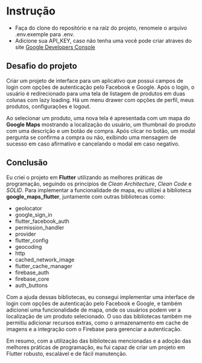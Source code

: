 # Instrução

- Faça do clone do repositório e na raiz do projeto, renomeie o arquivo .env.exemple para .env.
- Adicione sua API_KEY, caso não tenha uma você pode criar atraves do site [Google Developers Console](https://cloud.google.com/?hl=pt-br)

## Desafio do projeto

<p>Criar um projeto de interface para um aplicativo que possui campos de login com opções de autenticação pelo Facebook e Google. Após o login, o usuário é redirecionado para uma tela de listagem de produtos em duas colunas com lazy loading. Há um menu drawer com opções de perfil, meus produtos, configurações e logout.</p>
<p>Ao selecionar um produto, uma nova tela é apresentada com um mapa do <strong>Google Maps</strong> mostrando a localização do usuário, um thumbnail do produto com uma descrição e um botão de compra. Após clicar no botão, um modal pergunta se confirma a compra ou não, exibindo uma mensagem de sucesso em caso afirmativo e cancelando o modal em caso negativo.</p>

## Conclusão

<p>Eu criei o projeto em <strong>Flutter</strong> utilizando as melhores práticas de programação, seguindo os princípios de <em>Clean Architecture</em>, <em>Clean Code</em> e <em>SOLID</em>. Para implementar a funcionalidade de mapa, eu utilizei a biblioteca <strong>google_maps_flutter</strong>, juntamente com outras bibliotecas como:</p>
<ul>
  <li>geolocator</li>
  <li>google_sign_in</li>
  <li>flutter_facebook_auth</li>
  <li>permission_handler</li>
  <li>provider</li>
  <li>flutter_config</li>
  <li>geocoding</li>
  <li>http</li>
  <li>cached_network_image</li>
  <li>flutter_cache_manager</li>
  <li>firebase_auth</li>
  <li>firebase_core</li>
  <li>auth_buttons</li>
</ul>
<p>Com a ajuda dessas bibliotecas, eu consegui implementar uma interface de login com opções de autenticação pelo Facebook e Google, e também adicionei uma funcionalidade de mapa, onde os usuários podem ver a localização de um produto selecionado. O uso das bibliotecas também me permitiu adicionar recursos extras, como o armazenamento em cache de imagens e a integração com o Firebase para gerenciar a autenticação.</p>
<p>Em resumo, com a utilização das bibliotecas mencionadas e a adoção das melhores práticas de programação, eu fui capaz de criar um projeto em Flutter robusto, escalável e de fácil manutenção.</p>

